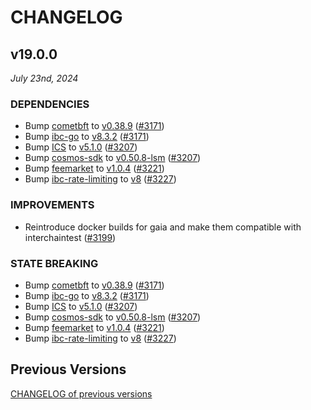 # CHANGELOG

## v19.0.0

*July 23nd, 2024*

### DEPENDENCIES

- Bump [cometbft](https://github.com/cometbft/cometbft) to
    [v0.38.9](https://github.com/cometbft/cometbft/releases/tag/v0.38.9)
    ([\#3171](https://github.com/cosmos/gaia/pull/3171))
- Bump [ibc-go](https://github.com/cosmos/ibc-go) to
    [v8.3.2](https://github.com/cosmos/ibc-go/releases/tag/v8.3.2)
    ([\#3171](https://github.com/cosmos/gaia/pull/3171))
- Bump [ICS](https://github.com/cosmos/interchain-security) to
    [v5.1.0](https://github.com/cosmos/interchain-security/releases/tag/v5.1.0)
    ([\#3207](https://github.com/cosmos/gaia/pull/3207))
- Bump [cosmos-sdk](https://github.com/cosmos/cosmos-sdk) to
    [v0.50.8-lsm](https://github.com/cosmos/cosmos-sdk/releases/tag/v0.50.8-lsm)
    ([\#3207](https://github.com/cosmos/gaia/pull/3207))
- Bump [feemarket](https://github.com/skip-mev/feemarket) to
    [v1.0.4](https://github.com/skip-mev/feemarket/releases/tag/v1.0.4)
    ([\#3221](https://github.com/cosmos/gaia/pull/3221))
- Bump [ibc-rate-limiting](https://github.com/cosmos/ibc-apps/blob/main/modules/rate-limiting) to
    [v8](https://github.com/cosmos/ibc-apps/releases/tag/modules/rate-limiting/v8.0.0)
    ([\#3227](https://github.com/cosmos/gaia/pull/3227))

### IMPROVEMENTS

- Reintroduce docker builds for gaia and make them compatible with
  interchaintest ([\#3199](https://github.com/cosmos/gaia/pull/3199))

### STATE BREAKING

- Bump [cometbft](https://github.com/cometbft/cometbft) to
    [v0.38.9](https://github.com/cometbft/cometbft/releases/tag/v0.38.9)
    ([\#3171](https://github.com/cosmos/gaia/pull/3171))
- Bump [ibc-go](https://github.com/cosmos/ibc-go) to
    [v8.3.2](https://github.com/cosmos/ibc-go/releases/tag/v8.3.2)
    ([\#3171](https://github.com/cosmos/gaia/pull/3171))
- Bump [ICS](https://github.com/cosmos/interchain-security) to
    [v5.1.0](https://github.com/cosmos/interchain-security/releases/tag/v5.1.0)
    ([\#3207](https://github.com/cosmos/gaia/pull/3207))
- Bump [cosmos-sdk](https://github.com/cosmos/cosmos-sdk) to
    [v0.50.8-lsm](https://github.com/cosmos/cosmos-sdk/releases/tag/v0.50.8-lsm)
    ([\#3207](https://github.com/cosmos/gaia/pull/3207))
- Bump [feemarket](https://github.com/skip-mev/feemarket) to
    [v1.0.4](https://github.com/skip-mev/feemarket/releases/tag/v1.0.4)
    ([\#3221](https://github.com/cosmos/gaia/pull/3221))
- Bump [ibc-rate-limiting](https://github.com/cosmos/ibc-apps/blob/main/modules/rate-limiting) to
    [v8](https://github.com/cosmos/ibc-apps/releases/tag/modules/rate-limiting/v8.0.0)
    ([\#3227](https://github.com/cosmos/gaia/pull/3227))

## Previous Versions

[CHANGELOG of previous versions](https://github.com/cosmos/gaia/blob/main/CHANGELOG.md)

